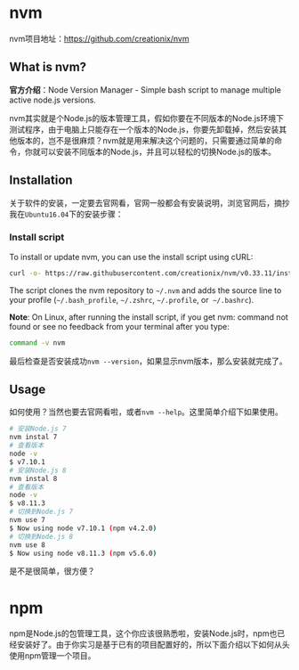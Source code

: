 # nvm

nvm项目地址：https://github.com/creationix/nvm

## What is nvm?

**官方介绍**：Node Version Manager - Simple bash script to manage multiple active node.js versions.  

nvm其实就是个Node.js的版本管理工具，假如你要在不同版本的Node.js环境下测试程序，由于电脑上只能存在一个版本的Node.js，你要先卸载掉，然后安装其他版本的，岂不是很麻烦？nvm就是用来解决这个问题的，只需要通过简单的命令，你就可以安装不同版本的Node.js，并且可以轻松的切换Node.js的版本。

## Installation

关于软件的安装，一定要去官网看，官网一般都会有安装说明，浏览官网后，摘抄我在`Ubuntu16.04`下的安装步骤：

### Install script

To install or update nvm, you can use the install script using cURL: 

```bash
curl -o- https://raw.githubusercontent.com/creationix/nvm/v0.33.11/install.sh | bash
```

The script clones the nvm repository to `~/.nvm` and adds the source line to your profile (`~/.bash_profile`, `~/.zshrc`, `~/.profile`, or` ~/.bashrc`).

**Note**: On Linux, after running the install script, if you get nvm: command not found or see no feedback from your terminal after you type:

```bash
command -v nvm
```

最后检查是否安装成功`nvm --version`，如果显示nvm版本，那么安装就完成了。

## Usage

如何使用？当然也要去官网看啦，或者`nvm --help`。这里简单介绍下如果使用。

```bash
# 安装Node.js 7
nvm instal 7
# 查看版本
node -v
$ v7.10.1
# 安装Node.js 8
nvm instal 8
# 查看版本
node -v
$ v8.11.3
# 切换到Node.js 7
nvm use 7
$ Now using node v7.10.1 (npm v4.2.0)
# 切换到Node.js 8
nvm use 8
$ Now using node v8.11.3 (npm v5.6.0)
```

是不是很简单，很方便？

# npm

npm是Node.js的包管理工具，这个你应该很熟悉啦，安装Node.js时，npm也已经安装好了。由于你实习是基于已有的项目配置好的，所以下面介绍以下如何从头使用npm管理一个项目。

